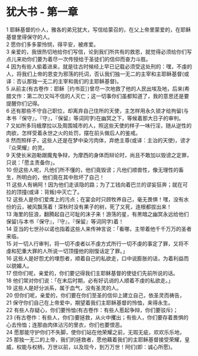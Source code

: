 # 犹大书 - 第一章
  
 1 耶稣基督的仆人，雅各的弟兄犹大，写信给蒙召的，在父上帝里蒙爱的，在耶稣基督里得保守的人。  
 2 愿你们多多蒙怜悯，得平安，被疼爱。  
 3 亲爱的，我很热切地给你们写信，论到我们所共有的救恩，就觉得必须给你们写点儿来劝你们要为着尽一次传授给于圣徒们的信仰而奋力斗胜。  
 4 因为有些人偷着进来，就是往古时候经上早已记载必须受这处刑的：嘿，不虔的人，将我们上帝的恩变为邪荡的托词，否认我们独一无二的主宰和主耶稣基督(或译：否认那独一无二的主宰和我们的主耶稣基督)。  
 5 从前主(有古卷作：耶稣［约书亚］)曾尽一次地救了他的人民出埃及地，后来(希腊文作：第二次)又叫不信的人灭亡；这一切事你们虽都知道了，我的意思还是要提醒你们记得。  
 6 还有那些不守自己职位，却离弃自己住所的天使，主怎样用永久锁才给拘留(与本书『保守』，『守』，『保留』等词同字)在幽冥之下，等候着那大日子的审判。  
 7 又如所多玛蛾摩拉以及周围城市的人，照这些天使的样子一味行淫，随从逆性的肉欲，怎样受着永世之火的处罚，摆在前头做后人的鉴戒。  
 8 然而照样子，这些人还是在梦中染污肉体，弃绝主尊(或译：主治的天使)，谤才『众荣耀』的灵。  
 9 天使长米迦勒跟魔鬼争辩，为摩西的身体而辩论时，尚且不敢加以毁谤之定罪，只说：「愿主责备你」。  
 10 但这些人呢，凡他们所不懂的，他们竟毁谤；凡他们顺兽性，像无理性的畜生，所明白的，他们竟在其中败坏了自己！  
 11 这些人有祸阿！因为他们走该隐的路；为了工钱向着巴兰的谬妄狂奔；就在可拉的顶撞(或译：背叛)中灭亡了。  
 12 这些人是你们爱席上的污点；在宴会时只顾牧养自己，毫无畏惧！嘿，没有水份的云，被风飘荡着！深秋时没有果子的树，死了又死，连根都拔出来！  
 13 海里的狂浪，翻腾起自己可耻的沫子来！游荡的星，有黑暗之幽冥永远给他们保留(与本书『保守』，『守』，『保留』等词同字)着！  
 14 亚当的七世孙以诺也指着这些人来传神言说：「看哪，主带着他千千万万的圣者来临，  
 15 对一切人行审判，将一切不虔者以不虔方式所行一切不虔的事定了罪，又将不虔和犯重大罪的人所说一切顶撞他的刚愎话定了罪。」  
 16 这些人是好怨尤的埋怨者，顺着自己的私欲走，口中说膨胀的话，为着利益而以貌媚人。  
 17 但你们呢，亲爱的，你们要记得我们主耶稣基督的使徒们先前所说的话。  
 18 他们常对你们说：「在末后时期，必有好讥诮的人顺着不虔的私欲走。」  
 19 这些人是好分派系，属于血气，没有圣灵的人。  
 20 但你们呢，亲爱的，你们要在你们至圣的信仰上建立自己，依圣灵而祷告，  
 21 保守你们自己在上帝爱中，期望着我们主耶稣基督的怜恤，来得永生。  
 22 有些人存疑心，你们要怜恤(有古卷作：有些人惹起争辩，你们要驳斥)；  
 23 (有古卷作：有些人，你们)要拯救，从火中攫出；有些人，你们要存着畏惧的心去怜恤；连那由肉体沾污的里衣，你们也要恨恶。  
 24 愿那能守护你们不失脚，使你们站在他荣耀之前，无瑕无疵，欢欢乐乐地，  
 25 那独一无二的上帝，我们的拯救者，愿他藉着我们的主耶稣基督接受荣耀，皇威，权能与权柄，万世以前，以及现今，到万万世！阿们(即：诚心所愿)。